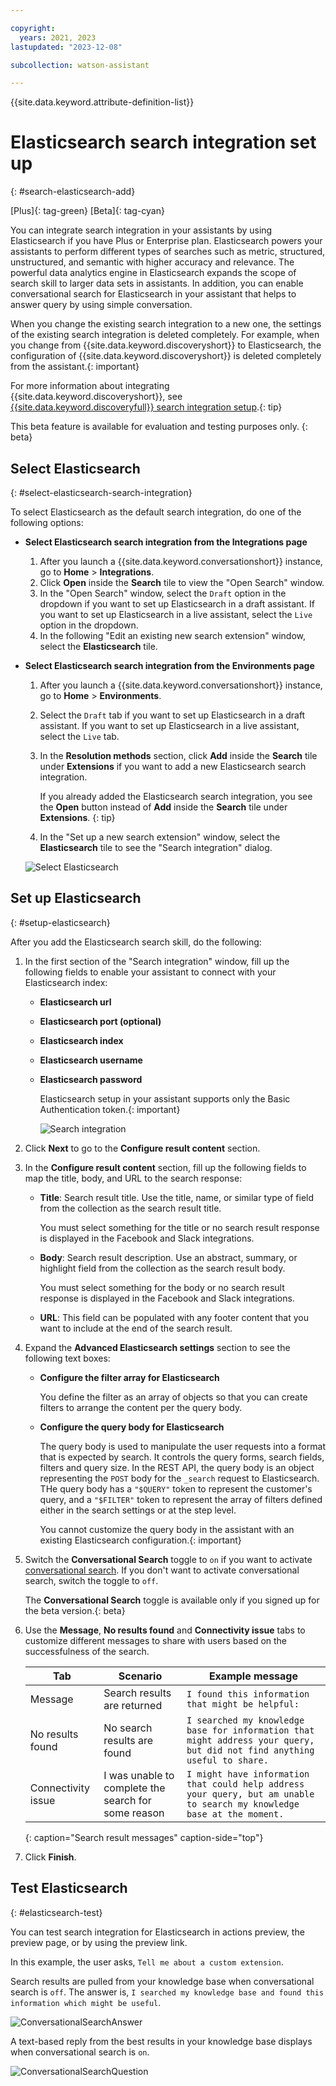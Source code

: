 ```yaml
---

copyright:
  years: 2021, 2023
lastupdated: "2023-12-08"

subcollection: watson-assistant

---
```


{{site.data.keyword.attribute-definition-list}}

# Elasticsearch search integration set up 
{: #search-elasticsearch-add}

[Plus]{: tag-green} [Beta]{: tag-cyan} 

You can integrate search integration in your assistants by using Elasticsearch if you have Plus or Enterprise plan. Elasticsearch powers your assistants to perform different types of searches such as metric, structured, unstructured, and semantic with higher accuracy and relevance. The powerful data analytics engine in Elasticsearch expands the scope of search skill to larger data sets in assistants. In addition, you can enable conversational search for Elasticsearch in your assistant that helps to answer query by using simple conversation.

When you change the existing search integration to a new one, the settings of the existing search integration is deleted completely. For example, when you change from {{site.data.keyword.discoveryshort}} to Elasticsearch, the configuration of {{site.data.keyword.discoveryshort}} is deleted completely from the assistant.{: important}

For more information about integrating {{site.data.keyword.discoveryshort}}, see [{{site.data.keyword.discoveryfull}} search integration setup](/docs/watson-assistant?topic=watson-assistant-search-add).{: tip}

This beta feature is available for evaluation and testing purposes only. {: beta}

## Select Elasticsearch
{: #select-elasticsearch-search-integration}

To select Elasticsearch as the default search integration, do one of the following options:

- **Select Elasticsearch search integration from the Integrations page** 

    1. After you launch a {{site.data.keyword.conversationshort}} instance, go to **Home** > **Integrations**.
    1. Click **Open** inside the **Search** tile to view the "Open Search" window.
    1. In the "Open Search" window, select the `Draft` option in the dropdown if you want to set up Elasticsearch in a draft assistant. If you want to set up Elasticsearch in a live assistant, select the `Live` option in the dropdown.
    1. In the following "Edit an existing new search extension" window, select the **Elasticsearch** tile.

- **Select Elasticsearch search integration from the Environments page** 

    1. After you launch a {{site.data.keyword.conversationshort}} instance, go to **Home** > **Environments**.
    1. Select the `Draft` tab if you want to set up Elasticsearch in a draft assistant. If you want to set up Elasticsearch in a live assistant, select the `Live` tab.
    1. In the **Resolution methods** section, click **Add** inside the **Search** tile under **Extensions** if you want to add a new Elasticsearch search integration.

       If you already added the Elasticsearch search integration, you see the **Open** button instead of **Add** inside the **Search** tile under **Extensions**. {: tip}

    1. In the "Set up a new search extension" window, select the **Elasticsearch** tile to see the "Search integration" dialog.

    ![Select Elasticsearch](images/select-elasticsearch.png)

## Set up Elasticsearch
{: #setup-elasticsearch}

After you add the Elasticsearch search skill, do the following:

1. In the first section of the "Search integration" window, fill up the following fields to enable your assistant to connect with your Elasticsearch index:
    - **Elasticsearch url**
    - **Elasticsearch port (optional)**
    - **Elasticsearch index**
    - **Elasticsearch username**
    - **Elasticsearch password**

      Elasticsearch setup in your assistant supports only the Basic Authentication token.{: important}

      ![Search integration](images/search-integration-elasticsearch.png)

1. Click **Next** to go to the **Configure result content** section.

1. In the **Configure result content** section, fill up the following fields to map the title, body, and URL to the search response:

    - **Title**: Search result title. Use the title, name, or similar type of field from the collection as the search result title.

      You must select something for the title or no search result response is displayed in the Facebook and Slack integrations.

    - **Body**: Search result description. Use an abstract, summary, or highlight field from the collection as the search result body.

       You must select something for the body or no search result response is displayed in the Facebook and Slack integrations.

    - **URL**: This field can be populated with any footer content that you want to include at the end of the search result.

1. Expand the **Advanced Elasticsearch settings** section to see the following text boxes:

    - **Configure the filter array for Elasticsearch**

      You define the filter as an array of objects so that you can create filters to arrange the content per the query body. 

    - **Configure the query body for Elasticsearch**

      The query body is used to manipulate the user requests into a format that is expected by search. It controls the query forms, search fields, filters and query size. In the REST API, the query body is an object representing the `POST` body for the `_search` request to Elasticsearch. THe query body has a `"$QUERY"` token to represent the customer's query, and a `"$FILTER"` token to represent the array of filters defined either in the search settings or at the step level.

      You cannot customize the query body in the assistant with an existing Elasticsearch configuration.{: important}

      
1. Switch the **Conversational Search** toggle to `on` if you want to activate [conversational search](/docs/watson-assistant?topic=watson-assistant-conversational-search). If you don't want to activate conversational search, switch the toggle to `off`.

    The **Conversational Search** toggle is available only if you signed up for the beta version.{: beta}


1.  Use the **Message**, **No results found** and **Connectivity issue** tabs to customize different messages to share with users based on the successfulness of the search.

    | Tab | Scenario | Example message |
    | --- | --- | --- |
    | Message | Search results are returned | `I found this information that might be helpful:` |
    | No results found | No search results are found | `I searched my knowledge base for information that might address your query, but did not find anything useful to share.` |
    | Connectivity issue | I was unable to complete the search for some reason | `I might have information that could help address your query, but am unable to search my knowledge base at the moment.` |
    {: caption="Search result messages" caption-side="top"}

1. Click **Finish**.


## Test Elasticsearch
{: #elasticsearch-test}

You can test search integration for Elasticsearch in actions preview, the preview page, or by using the preview link.

In this example, the user asks, `Tell me about a custom extension`.

Search results are pulled from your knowledge base when conversational search is `off`. The answer is, `I searched my knowledge base and found this information which might be useful`.

   ![ConversationalSearchAnswer](images/elasticsearch-answer.png)

A text-based reply from the best results in your knowledge base displays when conversational search is `on`. 


   ![ConversationalSearchQuestion](images/elasticsearch-question.png)

